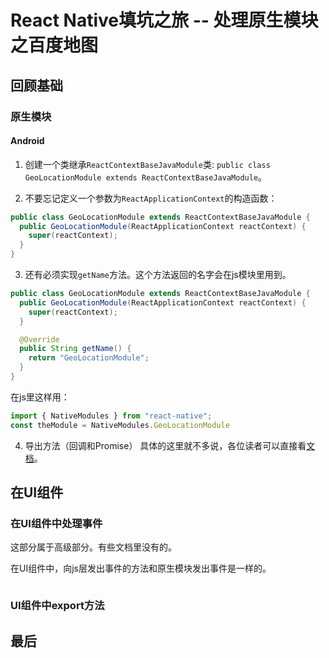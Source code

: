 # React Native填坑之旅 -- 处理原生模块之百度地图

## 回顾基础
### 原生模块
#### Android
1. 创建一个类继承`ReactContextBaseJavaModule`类: `public class GeoLocationModule extends ReactContextBaseJavaModule`。

2. 不要忘记定义一个参数为`ReactApplicationContext`的构造函数：
```java
public class GeoLocationModule extends ReactContextBaseJavaModule {
  public GeoLocationModule(ReactApplicationContext reactContext) {
    super(reactContext);
  }
}
```

3. 还有必须实现`getName`方法。这个方法返回的名字会在js模块里用到。
```java
public class GeoLocationModule extends ReactContextBaseJavaModule {
  public GeoLocationModule(ReactApplicationContext reactContext) {
    super(reactContext);
  }

  @Override
  public String getName() {
    return "GeoLocationModule";
  }
}
```
在js里这样用：
```javascript
import { NativeModules } from "react-native";
const theModule = NativeModules.GeoLocationModule
```

4. 导出方法（回调和Promise）
具体的这里就不多说，各位读者可以直接看[文档](https://facebook.github.io/react-native/docs/native-modules-android.html)。

#### 

## 在UI组件

### 在UI组件中处理事件
这部分属于高级部分。有些文档里没有的。

在UI组件中，向js层发出事件的方法和原生模块发出事件是一样的。
```java

```

### UI组件中export方法

## 最后